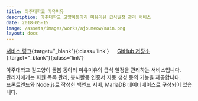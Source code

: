 ```yaml
---
title: 아주대학교 미유미유
description: 아주대학교 고양이동아리 미유미유 급식일정 관리 서비스
date: 2018-05-15
image: /assets/images/works/ajoumeow/main.png
layout: docs
---
```

[서비스 링크](https://ajoumeow.luftaquila.io){:target="_blank"}{:class='link'}
&emsp;
[GitHub 저장소](https://github.com/luftaquila/ajoumeow){:target="_blank"}{:class='link'}  

아주대학교 길고양이 돌봄 동아리 미유미유의 급식 일정을 관리하는 서비스입니다.  
관리자에게는 회원 목록 관리, 봉사활동 인증서 자동 생성 등의 기능을 제공합니다.  
프론트엔드와 Node.js로 작성한 백엔드 서버, MariaDB 데이터베이스로 구성되어 있습니다.